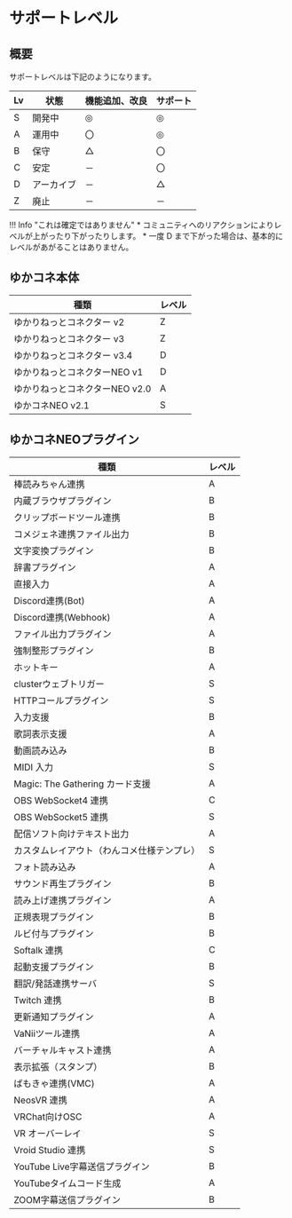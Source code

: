 # サポートレベル

## 概要

サポートレベルは下記のようになります。

|Lv |状態       |機能追加、改良|サポート |
|---|-----------|--------------|---------|
| S | 開発中    |◎            |◎       |
| A | 運用中    |〇            |◎       |
| B | 保守      |△            |〇       |
| C | 安定      |－            |〇       |
| D | アーカイブ|－            |△       |
| Z | 廃止      |－            |－       |

!!! Info "これは確定ではありません"
    * コミュニティへのリアクションによりレベルが上がったり下がったりします。
    * 一度 D まで下がった場合は、基本的にレベルがあがることはありません。

## ゆかコネ本体

|種類                          |レベル|
|------------------------------|------|
|ゆかりねっとコネクター v2     |Z     |
|ゆかりねっとコネクター v3     |Z     |
|ゆかりねっとコネクター v3.4   |D     |
|ゆかりねっとコネクターNEO v1  |D     |
|ゆかりねっとコネクターNEO v2.0|A     |
|ゆかコネNEO v2.1              |S     |

## ゆかコネNEOプラグイン

|種類                                      |レベル|
|------------------------------------------|------|
|棒読みちゃん連携                          |A     |
|内蔵ブラウザプラグイン                    |B     |
|クリップボードツール連携                  |B     |
|コメジェネ連携ファイル出力                |B     |
|文字変換プラグイン                        |B     |
|辞書プラグイン                            |A     |
|直接入力                                  |A     |
|Discord連携(Bot)                          |A     |
|Discord連携(Webhook)                      |A     |
|ファイル出力プラグイン                    |A     |
|強制整形プラグイン                        |B     |
|ホットキー                                |A     |
|clusterウェブトリガー                     |S     |
|HTTPコールプラグイン                      |S     |
|入力支援                                  |B     |
|歌詞表示支援                              |A     |
|動画読み込み                              |B     |
|MIDI 入力                                 |S     |
|Magic: The Gathering カード支援           |A     |
|OBS WebSocket4 連携                       |C     |
|OBS WebSocket5 連携                       |S     |
|配信ソフト向けテキスト出力                |A     |
|カスタムレイアウト（わんコメ仕様テンプレ）|S     |
|フォト読み込み                            |A     |
|サウンド再生プラグイン                    |B     |
|読み上げ連携プラグイン                    |A     |
|正規表現プラグイン                        |B     |
|ルビ付与プラグイン                        |B     |
|Softalk 連携                              |C     |
|起動支援プラグイン                        |B     |
|翻訳/発話連携サーバ                       |S     |
|Twitch 連携                               |B     |
|更新通知プラグイン                        |A     |
|VaNiiツール連携                           |A     |
|バーチャルキャスト連携                    |A     |
|表示拡張（スタンプ）                      |B     |
|ばもきゃ連携(VMC)                         |A     |
|NeosVR 連携                               |A     |
|VRChat向けOSC                             |A     |
|VR オーバーレイ                           |S     |
|Vroid Studio 連携                         |S     |
|YouTube Live字幕送信プラグイン            |B     |
|YouTubeタイムコード生成                   |A     |
|ZOOM字幕送信プラグイン                    |B     |
